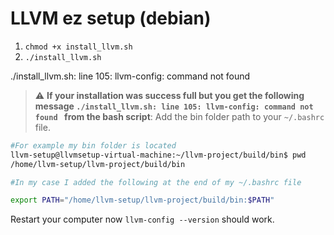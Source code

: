 # LLVM ez setup (debian)

1. `chmod +x install_llvm.sh`
2. `./install_llvm.sh`



./install_llvm.sh: line 105: llvm-config: command not found


> :warning: **If your installation was success full but you get the following message `./install_llvm.sh: line 105: llvm-config: command not found
` from the bash script**: Add the bin folder path to your `~/.bashrc` file.
```bash
#For example my bin folder is located
llvm-setup@llvmsetup-virtual-machine:~/llvm-project/build/bin$ pwd
/home/llvm-setup/llvm-project/build/bin

#In my case I added the following at the end of my ~/.bashrc file

export PATH="/home/llvm-setup/llvm-project/build/bin:$PATH"
```
Restart your computer now `llvm-config --version` should work.
